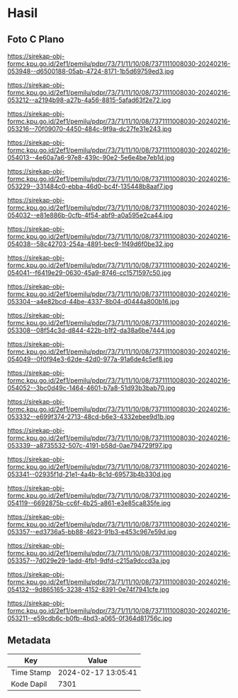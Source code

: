 # Hasil

## Foto C Plano

https://sirekap-obj-formc.kpu.go.id/2ef1/pemilu/pdpr/73/71/11/10/08/7371111008030-20240216-053948--d6500188-05ab-4724-8171-1b5d69759ed3.jpg

https://sirekap-obj-formc.kpu.go.id/2ef1/pemilu/pdpr/73/71/11/10/08/7371111008030-20240216-053212--a2194b98-a27b-4a56-8815-5afad63f2e72.jpg

https://sirekap-obj-formc.kpu.go.id/2ef1/pemilu/pdpr/73/71/11/10/08/7371111008030-20240216-053216--70f09070-4450-484c-9f9a-dc27fe31e243.jpg

https://sirekap-obj-formc.kpu.go.id/2ef1/pemilu/pdpr/73/71/11/10/08/7371111008030-20240216-054013--4e60a7a6-97e8-439c-90e2-5e6e4be7eb1d.jpg

https://sirekap-obj-formc.kpu.go.id/2ef1/pemilu/pdpr/73/71/11/10/08/7371111008030-20240216-053229--331484c0-ebba-46d0-bc4f-135448b8aaf7.jpg

https://sirekap-obj-formc.kpu.go.id/2ef1/pemilu/pdpr/73/71/11/10/08/7371111008030-20240216-054032--e81e886b-0cfb-4f54-abf9-a0a595e2ca44.jpg

https://sirekap-obj-formc.kpu.go.id/2ef1/pemilu/pdpr/73/71/11/10/08/7371111008030-20240216-054038--58c42703-254a-4891-bec9-1f49d6f0be32.jpg

https://sirekap-obj-formc.kpu.go.id/2ef1/pemilu/pdpr/73/71/11/10/08/7371111008030-20240216-054041--f6419e29-0630-45a9-8746-cc1571597c50.jpg

https://sirekap-obj-formc.kpu.go.id/2ef1/pemilu/pdpr/73/71/11/10/08/7371111008030-20240216-053304--a4e82bcd-44be-4337-8b04-d0444a800b16.jpg

https://sirekap-obj-formc.kpu.go.id/2ef1/pemilu/pdpr/73/71/11/10/08/7371111008030-20240216-053308--08f54c3d-d844-422b-b1f2-da38a6be7444.jpg

https://sirekap-obj-formc.kpu.go.id/2ef1/pemilu/pdpr/73/71/11/10/08/7371111008030-20240216-054049--0f0f94e3-62de-42d0-977a-91a6de4c5ef8.jpg

https://sirekap-obj-formc.kpu.go.id/2ef1/pemilu/pdpr/73/71/11/10/08/7371111008030-20240216-054052--3bc0d49c-1464-4601-b7a8-51d93b3bab70.jpg

https://sirekap-obj-formc.kpu.go.id/2ef1/pemilu/pdpr/73/71/11/10/08/7371111008030-20240216-053332--e699f374-2713-48cd-b6e3-4332ebee9d1b.jpg

https://sirekap-obj-formc.kpu.go.id/2ef1/pemilu/pdpr/73/71/11/10/08/7371111008030-20240216-053339--a8735532-507c-4191-b58d-0ae794729f97.jpg

https://sirekap-obj-formc.kpu.go.id/2ef1/pemilu/pdpr/73/71/11/10/08/7371111008030-20240216-053341--02935f1d-21e1-4a4b-8c1d-69573b4b330d.jpg

https://sirekap-obj-formc.kpu.go.id/2ef1/pemilu/pdpr/73/71/11/10/08/7371111008030-20240216-054119--6692875b-cc6f-4b25-a861-e3e85ca835fe.jpg

https://sirekap-obj-formc.kpu.go.id/2ef1/pemilu/pdpr/73/71/11/10/08/7371111008030-20240216-053357--ed3736a5-bb88-4623-91b3-e453c967e59d.jpg

https://sirekap-obj-formc.kpu.go.id/2ef1/pemilu/pdpr/73/71/11/10/08/7371111008030-20240216-053357--7d029e29-1add-4fb1-9dfd-c215a9dccd3a.jpg

https://sirekap-obj-formc.kpu.go.id/2ef1/pemilu/pdpr/73/71/11/10/08/7371111008030-20240216-054132--9d865165-3238-4152-8391-0e74f7941cfe.jpg

https://sirekap-obj-formc.kpu.go.id/2ef1/pemilu/pdpr/73/71/11/10/08/7371111008030-20240216-053211--e59cdb6c-b0fb-4bd3-a065-0f364d81756c.jpg


## Metadata

| Key        | Value               |
| ---------- | ------------------- |
| Time Stamp | 2024-02-17 13:05:41 |
| Kode Dapil | 7301                |



